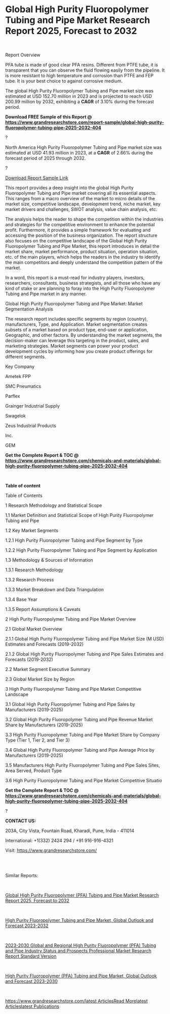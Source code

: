 <h1>Global High Purity Fluoropolymer Tubing and Pipe Market Research Report 2025, Forecast to 2032</h1><br/><p>Report Overview</p>
 
 
 
 <p>PFA tube is made of good clear PFA resins. Different from PTFE tube, it is transparent that you can observe the fluid flowing easily from the pipeline. It is more resistant to high temperature and corrosion than PTFE and FEP tube. It is your best choice to against corrosive medium.</p>
 
 
 
 <p>The global High Purity Fluoropolymer Tubing and Pipe market size was estimated at USD 152.70 million in 2023 and is projected to reach USD 200.99 million by 2032, exhibiting a <strong>CAGR</strong> of 3.10% during the forecast period.</p>
 
 
 
 <div><b>Download FREE Sample of this Report @ <a href="https://www.grandresearchstore.com/report-sample/global-high-purity-fluoropolymer-tubing-pipe-2025-2032-404">https://www.grandresearchstore.com/report-sample/global-high-purity-fluoropolymer-tubing-pipe-2025-2032-404</a></b></div>
 
 
 
 <p>? </p>
 
 
 
 <p>North America High Purity Fluoropolymer Tubing and Pipe market size was estimated at USD 41.93 million in 2023, at a <strong>CAGR</strong> of 2.66% during the forecast period of 2025 through 2032.</p>
 
 
 
 <p>? </p>
 
 
 
 <p><a href="https://www.grandresearchstore.com/mr-admin/report-sample/global-high-purity-fluoropolymer-tubing-pipe-2025-2032-404">Download Report Sample Link</a></p>
 
 
 
 <p>This report provides a deep insight into the global High Purity Fluoropolymer Tubing and Pipe market covering all its essential aspects. This ranges from a macro overview of the market to micro details of the market size, competitive landscape, development trend, niche market, key market drivers and challenges, SWOT analysis, value chain analysis, etc.</p>
 
 
 
 <p>The analysis helps the reader to shape the competition within the industries and strategies for the competitive environment to enhance the potential profit. Furthermore, it provides a simple framework for evaluating and accessing the position of the business organization. The report structure also focuses on the competitive landscape of the Global High Purity Fluoropolymer Tubing and Pipe Market, this report introduces in detail the market share, market performance, product situation, operation situation, etc. of the main players, which helps the readers in the industry to identify the main competitors and deeply understand the competition pattern of the market.</p>
 
 
 
 <p>In a word, this report is a must-read for industry players, investors, researchers, consultants, business strategists, and all those who have any kind of stake or are planning to foray into the High Purity Fluoropolymer Tubing and Pipe market in any manner.</p>
 
 
 
 <p>Global High Purity Fluoropolymer Tubing and Pipe Market: Market Segmentation Analysis</p>
 
 
 
 <p>The research report includes specific segments by region (country), manufacturers, Type, and Application. Market segmentation creates subsets of a market based on product type, end-user or application, Geographic, and other factors. By understanding the market segments, the decision-maker can leverage this targeting in the product, sales, and marketing strategies. Market segments can power your product development cycles by informing how you create product offerings for different segments.</p>
 
 
 
 <p>Key Company</p>
 
 
 
 <p>Ametek FPP</p>
 
 
 
 <p>SMC Pneumatics</p>
 
 
 
 <p>Parflex</p>
 
 
 
 <p>Grainger Industrial Supply</p>
 
 
 
 <p>Swagelok</p>
 
 
 
 <p>Zeus Industrial Products</p>
 
 
 
 <p>Inc.</p>
 
 
 
 <p>GEM</p>
 
 
 
 <div><b>Get the Complete Report & TOC @ <a href="https://www.grandresearchstore.com/chemicals-and-materials/global-high-purity-fluoropolymer-tubing-pipe-2025-2032-404">https://www.grandresearchstore.com/chemicals-and-materials/global-high-purity-fluoropolymer-tubing-pipe-2025-2032-404</a></b></div>
 
 
 
 <p><br />
 
 <b>Table of content</b></p>
 
 
 
 <p>Table of Contents<br />
 
 1 Research Methodology and Statistical Scope<br />
 
 1.1 Market Definition and Statistical Scope of High Purity Fluoropolymer Tubing and Pipe<br />
 
 1.2 Key Market Segments<br />
 
 1.2.1 High Purity Fluoropolymer Tubing and Pipe Segment by Type<br />
 
 1.2.2 High Purity Fluoropolymer Tubing and Pipe Segment by Application<br />
 
 1.3 Methodology & Sources of Information<br />
 
 1.3.1 Research Methodology<br />
 
 1.3.2 Research Process<br />
 
 1.3.3 Market Breakdown and Data Triangulation<br />
 
 1.3.4 Base Year<br />
 
 1.3.5 Report Assumptions & Caveats<br />
 
 2 High Purity Fluoropolymer Tubing and Pipe Market Overview<br />
 
 2.1 Global Market Overview<br />
 
 2.1.1 Global High Purity Fluoropolymer Tubing and Pipe Market Size (M USD) Estimates and Forecasts (2019-2032)<br />
 
 2.1.2 Global High Purity Fluoropolymer Tubing and Pipe Sales Estimates and Forecasts (2019-2032)<br />
 
 2.2 Market Segment Executive Summary<br />
 
 2.3 Global Market Size by Region<br />
 
 3 High Purity Fluoropolymer Tubing and Pipe Market Competitive Landscape<br />
 
 3.1 Global High Purity Fluoropolymer Tubing and Pipe Sales by Manufacturers (2019-2025)<br />
 
 3.2 Global High Purity Fluoropolymer Tubing and Pipe Revenue Market Share by Manufacturers (2019-2025)<br />
 
 3.3 High Purity Fluoropolymer Tubing and Pipe Market Share by Company Type (Tier 1, Tier 2, and Tier 3)<br />
 
 3.4 Global High Purity Fluoropolymer Tubing and Pipe Average Price by Manufacturers (2019-2025)<br />
 
 3.5 Manufacturers High Purity Fluoropolymer Tubing and Pipe Sales Sites, Area Served, Product Type<br />
 
 3.6 High Purity Fluoropolymer Tubing and Pipe Market Competitive Situatio</p>
 
 
 
 <div><b>Get the Complete Report & TOC @ <a href="https://www.grandresearchstore.com/chemicals-and-materials/global-high-purity-fluoropolymer-tubing-pipe-2025-2032-404">https://www.grandresearchstore.com/chemicals-and-materials/global-high-purity-fluoropolymer-tubing-pipe-2025-2032-404</a></b></div>
 
 
 
 <p>? </p>
 
 
 
 <p><b>CONTACT US:</b><br />
 
 203A, City Vista, Fountain Road, Kharadi, Pune, India - 411014<br />
 
 International: +1(332) 2424 294 / +91 916-916-4321<br />
 
 Visit: <a href="https://www.grandresearchstore.com/">https://www.grandresearchstore.com/</a><br />
 
 <br />
 
 <br />
 
 Similar Reports:<br />
 
 <br />
 
 <a href="https://www.grandresearchstore.com/chemicals-and-materials/global-high-purity-fluoropolymer-tubing-pipe-2025-2032-831">Global High Purity Fluoropolymer (PFA) Tubing and Pipe Market Research Report 2025, Forecast to 2032</a><br />
 
 <br />
 
 <a href="https://www.grandresearchstore.com/chemicals-and-materials/global-high-purity-fluoropolymer-tubing-pipe-forecast-2023-2032-758">High Purity Fluoropolymer Tubing and Pipe Market, Global Outlook and Forecast 2023-2032</a><br />
 
 <br />
 
 <a href="https://www.grandresearchstore.com/chemicals-and-materials/global-regional-high-purity-fluoropolymer-tubing-pipe-2023-2030-381">2023-2030 Global and Regional High Purity Fluoropolymer (PFA) Tubing and Pipe Industry Status and Prospects Professional Market Research Report Standard Version</a><br />
 
 <br />
 
 <a href="https://www.grandresearchstore.com/chemicals-and-materials/global-high-purity-fluoropolymer-tubing-pipe-forecast-2023-2030-441">High Purity Fluoropolymer (PFA) Tubing and Pipe Market, Global Outlook and Forecast 2023-2030</a><br />
 
 <br />
 
 <a href="https://gyeongbokgung.com">https://www.grandresearchstore.com/</a><a href="https://hallyeomaritime.com">latest Articles</a><a href="https://jingwansa.com">Read More</a><a href="https://nguoiviet.jp/">latest Articles</a><a href="https://www.intelmarketresearch.com/">latest Publications</a></p>